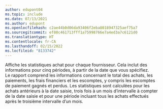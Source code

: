 ```yaml
---
author: edupont04
ms.topic: include
ms.date: 07/13/2021
ms.author: edupont
ms.openlocfilehash: c2ae44b0d06da93406f2eba8018947325aef75a7
ms.sourcegitcommit: ef80c461713fff1a75998766e7a4ed3a7c6121d0
ms.translationtype: HT
ms.contentlocale: fr-CA
ms.lasthandoff: 02/15/2022
ms.locfileid: "8133742"
---
```

Affiche les statistiques achat pour chaque fournisseur. Cela inclut des informations pour cinq périodes, à partir de la date que vous spécifiez.<br>Le rapport comprend les informations concernant le total des achats, les paiements, les frais financiers et les escomptes, y compris les escomptes de paiement gagnés et perdus. Les statistiques sont calculées pour les achats antérieurs à la date saisie, trois fois à un mois d’intervalle à compter de la date saisie et pour une période incluant tous les achats effectués après le troisième intervalle d’un mois.